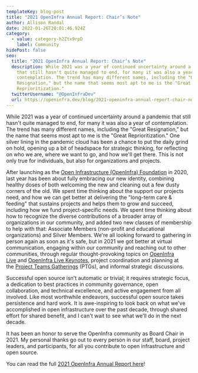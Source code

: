 ```yaml
---
templateKey: blog-post
title: "2021 OpenInfra Annual Report: Chair’s Note"
author: Allison Randal
date: 2022-01-26T20:01:46.924Z
category:
  - value: category-h2Ztx9rpD
    label: Community
hidePost: false
seo:
  title: "2021 OpenInfra Annual Report: Chair’s Note"
  description: While 2021 was a year of continued uncertainty around a pandemic
    that still hasn't quite managed to end, for many it was also a year of
    contemplation. The trend has many different names, including the "Great
    Resignation," but the name that seems most apt to me is the "Great
    Reprioritization."
  twitterUsername: "@OpenInfraDev"
  url: https://openinfra.dev/blog/2021-openinfra-annual-report-chair-note
---
```

While 2021 was a year of continued uncertainty around a pandemic that still hasn't quite managed to end, for many it was also a year of contemplation. The trend has many different names, including the "Great Resignation," but the name that seems most apt to me is the "Great Reprioritization." One silver lining in the pandemic cloud has been a chance to put the daily grind on hold, opening up a bit of headspace for strategic thinking, for reflecting on who we are, where we want to go, and how we'll get there. This is not only true for individuals, but also for organizations and projects.

After launching as the [Open Infrastructure (OpenInfra) Foundation](https://openinfra.dev/) in 2020, last year has been about fully embracing our new identity, combining healthy doses of both welcoming the new and cleaning out a few dusty corners of the old. We spent time thinking about the support our projects need, and how we can get better at delivering the "long-term care & feeding" that sustains projects and helps them to grow and succeed, including how we fund project-specific needs. We spent time thinking about how to recognize the diverse contributions of a broader array of organizations in our community, and added two new classes of membership to help with that: Associate Members (non-profit and educational organizations) and Silver Members. We're all looking forward to gathering in person again as soon as it's safe, but in 2021 we got better at virtual communication, engaging within our community and reaching out to other communities, through regular thought-provoking topics on [OpenInfra Live](https://openinfra.live/) and [OpenInfra Live Keynotes](https://openinfra.dev/live/keynotes), project coordination and planning at the [Project Teams Gatherings](https://openinfra.dev/ptg) (PTGs), and informal strategic discussions.

Successful open source isn't automatic or trivial; it requires strategic focus, a dedication to best practices in community governance, open collaboration, and technical excellence, and active engagement from all involved. Like most worthwhile endeavors, successful open source takes persistence and hard work. It is awe-inspiring to look back on what we've accomplished in open infrastructure over the past decade, through shared effort for shared benefit, and I can't wait to see what we'll do in the next decade.

It has been an honor to serve the OpenInfra community as Board Chair in 2021. My personal thanks go out to every person in our staff, board, project leaders, and participants, for all you contribute to open infrastructure and open source.

You can read the full [2021 OpenInfra Annual Report here](https://openinfra.dev/annual-report/2021)!